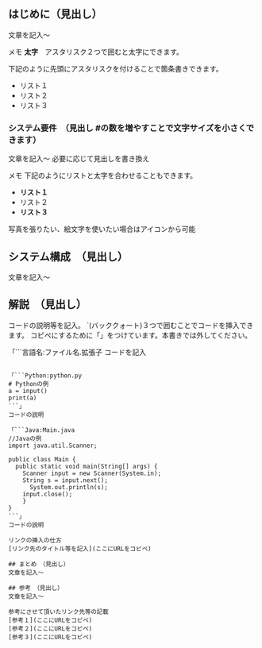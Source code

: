 ## はじめに（見出し）
文章を記入～

メモ
**太字**　アスタリスク２つで囲むと太字にできます。

下記のように先頭にアスタリスクを付けることで箇条書きできます。
* リスト１
* リスト２
* リスト３

### システム要件　（見出し #の数を増やすことで文字サイズを小さくできます）
文章を記入～
必要に応じて見出しを書き換え

メモ
下記のようにリストと太字を合わせることもできます。
* **リスト１**
* リスト２
* **リスト３**

写真を張りたい、絵文字を使いたい場合はアイコンから可能

## システム構成　（見出し）
文章を記入～

## 解説　（見出し）
コードの説明等を記入。
`(バッククォート)３つで囲むことでコードを挿入できます。
コピペにするために「」をつけています。本書きでは外してください。

「```言語名:ファイル名.拡張子
コードを記入
```」

「```Python:python.py
# Pythonの例
a = input()
print(a)
```」
コードの説明

「```Java:Main.java
//Javaの例
import java.util.Scanner;

public class Main {
  public static void main(String[] args) {
    Scanner input = new Scanner(System.in);
    String s = input.next();
      System.out.println(s);
    input.close();
    }
}
```」
コードの説明

リンクの挿入の仕方
[リンク先のタイトル等を記入](ここにURLをコピペ)

## まとめ　（見出し）
文章を記入～

## 参考　（見出し）
文章を記入～

参考にさせて頂いたリンク先等の記載
[参考１](ここにURLをコピペ)
[参考２](ここにURLをコピペ)
[参考３](ここにURLをコピペ)
